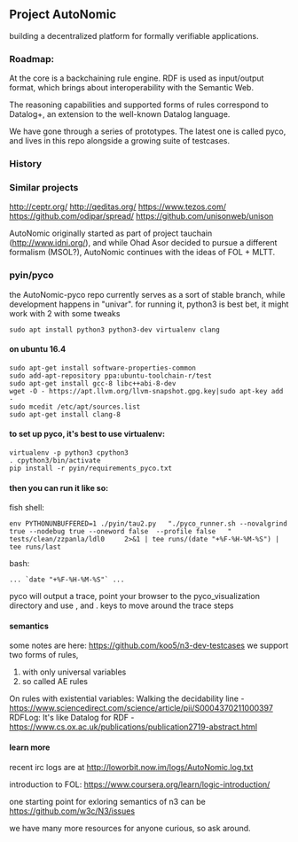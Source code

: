 ## Project AutoNomic
building a decentralized platform for formally verifiable applications.
### Roadmap:
At the core is a backchaining rule engine. RDF is used as input/output format, which brings about interoperability with the Semantic Web.

The reasoning capabilities and supported forms of rules correspond to Datalog+, an extension to the well-known Datalog language.

We have gone through a series of prototypes. The latest one is called pyco, and lives in this repo alongside a growing suite of testcases.


### History

### Similar projects
http://ceptr.org/
http://qeditas.org/
https://www.tezos.com/
https://github.com/odipar/spread/
https://github.com/unisonweb/unison

AutoNomic originally started as part of project tauchain (http://www.idni.org/), and while Ohad Asor decided to pursue a different formalism (MSOL?), AutoNomic continues with the ideas of FOL + MLTT.

### pyin/pyco
the AutoNomic-pyco repo currently serves as a sort of stable branch, while development happens in "univar".
for running it, python3 is best bet, it might work with 2 with some tweaks
```
sudo apt install python3 python3-dev virtualenv clang
```
#### on ubuntu 16.4
```
sudo apt-get install software-properties-common
sudo add-apt-repository ppa:ubuntu-toolchain-r/test
sudo apt-get install gcc-8 libc++abi-8-dev
wget -O - https://apt.llvm.org/llvm-snapshot.gpg.key|sudo apt-key add -
sudo mcedit /etc/apt/sources.list
sudo apt-get install clang-8
```
#### to set up pyco, it's best to use virtualenv:
```
virtualenv -p python3 cpython3
. cpython3/bin/activate
pip install -r pyin/requirements_pyco.txt 
```

#### then you can run it like so:
fish shell:
```
env PYTHONUNBUFFERED=1 ./pyin/tau2.py   "./pyco_runner.sh --novalgrind  true --nodebug true --oneword false  --profile false   " tests/clean/zzpanla/ldl0     2>&1 | tee runs/(date "+%F-%H-%M-%S") | tee runs/last
```
bash:
```
... `date "+%F-%H-%M-%S"` ...
```
pyco will output a trace, point your browser to the pyco_visualization directory and use , and . keys to move around the trace steps

#### semantics
some notes are here: https://github.com/koo5/n3-dev-testcases
we support two forms of rules, 
1) with only universal variables
2) so called AE rules

On rules with existential variables: Walking the decidability line - https://www.sciencedirect.com/science/article/pii/S0004370211000397
RDFLog: It's like Datalog for RDF - https://www.cs.ox.ac.uk/publications/publication2719-abstract.html


#### learn more
recent irc logs are at http://loworbit.now.im/logs/AutoNomic.log.txt

introduction to FOL: https://www.coursera.org/learn/logic-introduction/

one starting point for exloring semantics of n3 can be https://github.com/w3c/N3/issues

we have many more resources for anyone curious, so ask around.

